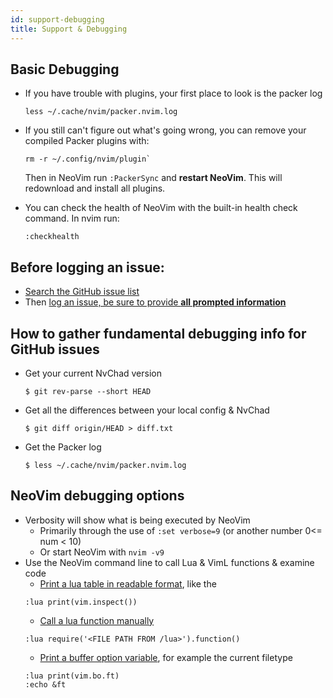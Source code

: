 ```yaml
---
id: support-debugging
title: Support & Debugging
---
```


## Basic Debugging

- If you have trouble with plugins, your first place to look is the packer log
  ```shell
  less ~/.cache/nvim/packer.nvim.log
  ```

- If you still can't figure out what's going wrong, you can remove your compiled Packer plugins with:
  ```shell
  rm -r ~/.config/nvim/plugin`
  ```
  Then in NeoVim run `:PackerSync` and **restart NeoVim**.
  This will redownload and install all plugins.

- You can check the health of NeoVim with the built-in health check command. In nvim run:
  ```shell
  :checkhealth
  ```

## Before logging an issue:
- [Search the GitHub issue list](https://github.com/NvChad/NvChad/issues?q=is%3Aissue)
- Then [log an issue, be sure to provide **all prompted information**](https://github.com/NvChad/NvChad/issues/new/choose)

## How to gather fundamental debugging info for GitHub issues
- Get your current NvChad version
  ```shel
  $ git rev-parse --short HEAD
  ```
- Get all the differences between your local config & NvChad
  ```shell
  $ git diff origin/HEAD > diff.txt
  ```
- Get the Packer log
  ```shell
  $ less ~/.cache/nvim/packer.nvim.log
  ```

## NeoVim debugging options
- Verbosity will show what is being executed by NeoVim
  - Primarily through the use of `:set verbose=9` (or another number 0<= num < 10)
  - Or start NeoVim with `nvim -v9`
- Use the NeoVim command line to call Lua & VimL functions & examine code
  - [Print a lua table in readable format](https://neovim.io/doc/user/lua.html#vim.inspect()), like the
  ```
  :lua print(vim.inspect())
  ```
  - [Call a lua function manually](https://neovim.io/doc/user/lua.html#lua-require)
  ```
  :lua require('<FILE PATH FROM /lua>').function()
  ```
  - [Print a buffer option variable](https://neovim.io/doc/user/lua.html#vim.g), for example the current filetype
  ```
  :lua print(vim.bo.ft)
  :echo &ft
  ```
